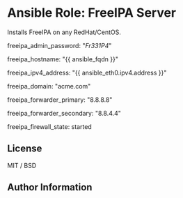 # Ansible Role: FreeIPA Server

Installs FreeIPA on any RedHat/CentOS.


freeipa_admin_password: "_Fr331P4_"

freeipa_hostname: "{{ ansible_fqdn }}"

freeipa_ipv4_address: "{{ ansible_eth0.ipv4.address }}"

freeipa_domain: "acme.com"

freeipa_forwarder_primary: "8.8.8.8"

freeipa_forwarder_secondary: "8.8.4.4"

freeipa_firewall_state: started

## License

MIT / BSD

## Author Information
